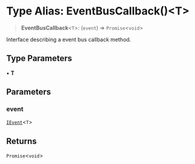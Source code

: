 # Type Alias: EventBusCallback()\<T\>

> **EventBusCallback**\<`T`\>: (`event`) => `Promise`\<`void`\>

Interface describing a event bus callback method.

## Type Parameters

• **T**

## Parameters

### event

[`IEvent`](../interfaces/IEvent.md)\<`T`\>

## Returns

`Promise`\<`void`\>

